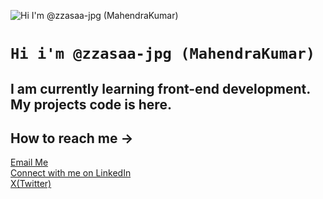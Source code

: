 ![Hi I'm @zzasaa-jpg (MahendraKumar)](https://images.pexels.com/photos/417074/pexels-photo-417074.jpeg?cs=srgb&dl=pexels-souvenirpixels-417074.jpg&fm=jpg)
# `Hi i'm @zzasaa-jpg (MahendraKumar)`
## I am currently learning front-end development. My projects code is here.
## How to reach me ->
[Email Me](mailto:zzsdrt354@gmail.com)  
[Connect with me on LinkedIn](https://www.linkedin.com/in/mahendra-kumar-44627a243/)  
[X(Twitter)](https://twitter.com/Mahendr38360512)  

